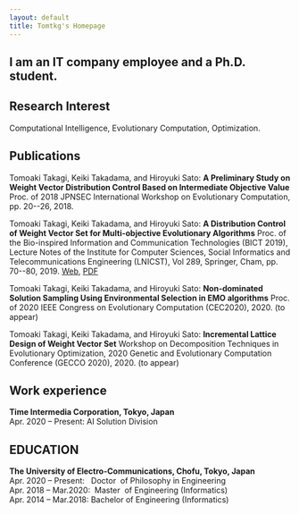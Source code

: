 ```yaml
---
layout: default
title: Tomtkg's Homepage
---
```


## I am an IT company employee and a Ph.D. student.

## Research Interest

Computational Intelligence, Evolutionary Computation, Optimization.

## Publications
Tomoaki Takagi, Keiki Takadama, and Hiroyuki Sato: **A Preliminary Study on Weight Vector Distribution Control Based on Intermediate Objective Value** Proc. of 2018 JPNSEC International Workshop on Evolutionary Computation, pp. 20--26, 2018.

Tomoaki Takagi, Keiki Takadama, and Hiroyuki Sato: **A Distribution Control of Weight Vector Set for Multi-objective Evolutionary Algorithms** Proc. of the Bio-inspired Information and Communication Technologies (BICT 2019), Lecture Notes of the Institute for Computer Sciences, Social Informatics and Telecommunications Engineering (LNICST), Vol 289, Springer, Cham, pp. 70--80, 2019. [Web](https://link.springer.com/chapter/10.1007%2F978-3-030-24202-2_6), [PDF](https://link.springer.com/content/pdf/10.1007%2F978-3-030-24202-2_6.pdf)

Tomoaki Takagi, Keiki Takadama, and Hiroyuki Sato: **Non-dominated Solution Sampling Using Environmental Selection in EMO algorithms** Proc. of 2020 IEEE Congress on Evolutionary Computation (CEC2020), 2020. (to appear)

Tomoaki Takagi, Keiki Takadama, and Hiroyuki Sato: **Incremental Lattice Design of Weight Vector Set** Workshop on Decomposition Techniques in Evolutionary Optimization, 2020 Genetic and Evolutionary Computation Conference (GECCO 2020), 2020. (to appear)

## Work experience
**Time Intermedia Corporation, Tokyo, Japan**  
Apr. 2020 – Present: AI Solution Division  

## EDUCATION
**The University of Electro-Communications, Chofu, Tokyo, Japan**  
Apr. 2020 – Present: &nbsp;&nbsp;Doctor &nbsp;of Philosophy in Engineering  
Apr. 2018 – Mar.2020: &nbsp;Master &nbsp;of Engineering (Informatics)  
Apr. 2014 – Mar.2018: Bachelor of Engineering (Informatics)
